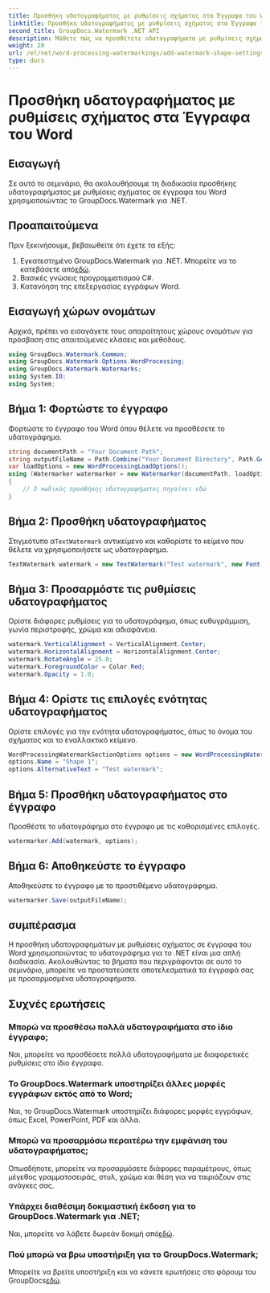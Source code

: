 ```yaml
---
title: Προσθήκη υδατογραφήματος με ρυθμίσεις σχήματος στα Έγγραφα του Word
linktitle: Προσθήκη υδατογραφήματος με ρυθμίσεις σχήματος στα Έγγραφα του Word
second_title: GroupDocs.Watermark .NET API
description: Μάθετε πώς να προσθέτετε υδατογραφήματα με ρυθμίσεις σχήματος σε έγγραφα του Word χρησιμοποιώντας το υδατογράφημα GroupDocs για .NET. Προστατέψτε τα έγγραφά σας αποτελεσματικά.
weight: 20
url: /el/net/word-processing-watermarkings/add-watermark-shape-settings-word-docs/
type: docs
---
```

# Προσθήκη υδατογραφήματος με ρυθμίσεις σχήματος στα Έγγραφα του Word

## Εισαγωγή
Σε αυτό το σεμινάριο, θα ακολουθήσουμε τη διαδικασία προσθήκης υδατογραφήματος με ρυθμίσεις σχήματος σε έγγραφα του Word χρησιμοποιώντας το GroupDocs.Watermark για .NET.
## Προαπαιτούμενα
Πριν ξεκινήσουμε, βεβαιωθείτε ότι έχετε τα εξής:
1.  Εγκατεστημένο GroupDocs.Watermark για .NET. Μπορείτε να το κατεβάσετε από[εδώ](https://releases.groupdocs.com/Watermark/net/).
2. Βασικές γνώσεις προγραμματισμού C#.
3. Κατανόηση της επεξεργασίας εγγράφων Word.

## Εισαγωγή χώρων ονομάτων
Αρχικά, πρέπει να εισαγάγετε τους απαραίτητους χώρους ονομάτων για πρόσβαση στις απαιτούμενες κλάσεις και μεθόδους.
```csharp
using GroupDocs.Watermark.Common;
using GroupDocs.Watermark.Options.WordProcessing;
using GroupDocs.Watermark.Watermarks;
using System.IO;
using System;
```
## Βήμα 1: Φορτώστε το έγγραφο
Φορτώστε το έγγραφο του Word όπου θέλετε να προσθέσετε το υδατογράφημα.
```csharp
string documentPath = "Your Document Path";
string outputFileName = Path.Combine("Your Document Directory", Path.GetFileName(documentPath));
var loadOptions = new WordProcessingLoadOptions();
using (Watermarker watermarker = new Watermarker(documentPath, loadOptions))
{
    // Ο κωδικός προσθήκης υδατογραφήματος πηγαίνει εδώ
}
```
## Βήμα 2: Προσθήκη υδατογραφήματος
 Στιγμιότυπο α`TextWatermark` αντικείμενο και καθορίστε το κείμενο που θέλετε να χρησιμοποιήσετε ως υδατογράφημα.
```csharp
TextWatermark watermark = new TextWatermark("Test watermark", new Font("Arial", 19));
```
## Βήμα 3: Προσαρμόστε τις ρυθμίσεις υδατογραφήματος
Ορίστε διάφορες ρυθμίσεις για το υδατογράφημα, όπως ευθυγράμμιση, γωνία περιστροφής, χρώμα και αδιαφάνεια.
```csharp
watermark.VerticalAlignment = VerticalAlignment.Center;
watermark.HorizontalAlignment = HorizontalAlignment.Center;
watermark.RotateAngle = 25.0;
watermark.ForegroundColor = Color.Red;
watermark.Opacity = 1.0;
```
## Βήμα 4: Ορίστε τις επιλογές ενότητας υδατογραφήματος
Ορίστε επιλογές για την ενότητα υδατογραφήματος, όπως το όνομα του σχήματος και το εναλλακτικό κείμενο.
```csharp
WordProcessingWatermarkSectionOptions options = new WordProcessingWatermarkSectionOptions();
options.Name = "Shape 1";
options.AlternativeText = "Test watermark";
```
## Βήμα 5: Προσθήκη υδατογραφήματος στο έγγραφο
Προσθέστε το υδατογράφημα στο έγγραφο με τις καθορισμένες επιλογές.
```csharp
watermarker.Add(watermark, options);
```
## Βήμα 6: Αποθηκεύστε το έγγραφο
Αποθηκεύστε το έγγραφο με το προστιθέμενο υδατογράφημα.
```csharp
watermarker.Save(outputFileName);
```

## συμπέρασμα
Η προσθήκη υδατογραφημάτων με ρυθμίσεις σχήματος σε έγγραφα του Word χρησιμοποιώντας το υδατογράφημα για το .NET είναι μια απλή διαδικασία. Ακολουθώντας τα βήματα που περιγράφονται σε αυτό το σεμινάριο, μπορείτε να προστατεύσετε αποτελεσματικά τα έγγραφά σας με προσαρμοσμένα υδατογραφήματα.
## Συχνές ερωτήσεις
### Μπορώ να προσθέσω πολλά υδατογραφήματα στο ίδιο έγγραφο;
Ναι, μπορείτε να προσθέσετε πολλά υδατογραφήματα με διαφορετικές ρυθμίσεις στο ίδιο έγγραφο.
### Το GroupDocs.Watermark υποστηρίζει άλλες μορφές εγγράφων εκτός από το Word;
Ναι, το GroupDocs.Watermark υποστηρίζει διάφορες μορφές εγγράφων, όπως Excel, PowerPoint, PDF και άλλα.
### Μπορώ να προσαρμόσω περαιτέρω την εμφάνιση του υδατογραφήματος;
Οπωσδήποτε, μπορείτε να προσαρμόσετε διάφορες παραμέτρους, όπως μέγεθος γραμματοσειράς, στυλ, χρώμα και θέση για να ταιριάζουν στις ανάγκες σας.
### Υπάρχει διαθέσιμη δοκιμαστική έκδοση για το GroupDocs.Watermark για .NET;
 Ναι, μπορείτε να λάβετε δωρεάν δοκιμή από[εδώ](https://releases.groupdocs.com/).
### Πού μπορώ να βρω υποστήριξη για το GroupDocs.Watermark;
 Μπορείτε να βρείτε υποστήριξη και να κάνετε ερωτήσεις στο φόρουμ του GroupDocs[εδώ](https://forum.groupdocs.com/c/watermark/19).